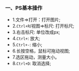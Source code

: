 ### 一、PS基本操作
* 1.文件=>打开：打开图片;
* 2.`Ctrl+R`/视图=>标尺: 打开标尺;
* 3.右击标尺: 单位改成px;
* 4.`Ctrl+`: 放大;
* 5.`Ctrl+-`: 缩小;
* 6.长按空格，鼠标可拖动视图;
* 7.选区拖动，测量大小。
* 8.`Ctrl+D`: 取消选择;